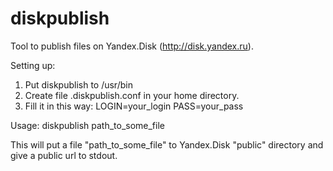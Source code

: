 diskpublish
=============
Tool to publish files on Yandex.Disk (http://disk.yandex.ru).

Setting up:
1. Put diskpublish to /usr/bin
2. Create file .diskpublish.conf in your home directory.
3. Fill it in this way:
    LOGIN=your_login
    PASS=your_pass

Usage: 
        diskpublish path_to_some_file

This will put a file "path_to_some_file" to Yandex.Disk "public" directory and give a public url to stdout.
